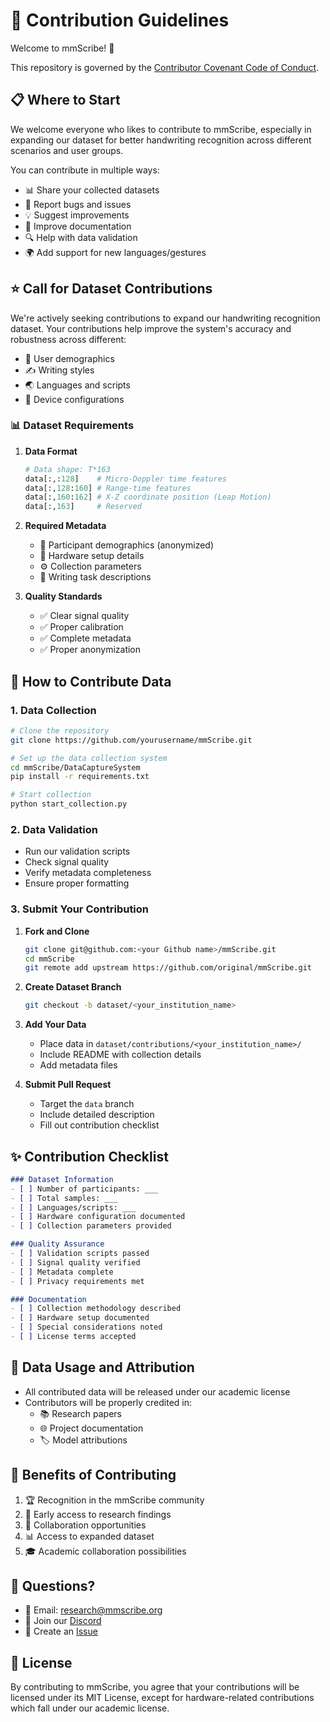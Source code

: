 # 🤝 Contribution Guidelines

Welcome to mmScribe! 🎯

This repository is governed by the [Contributor Covenant Code of Conduct](CODE_OF_CONDUCT.md).

## 📋 Where to Start

We welcome everyone who likes to contribute to mmScribe, especially in expanding our dataset for better handwriting  recognition across different scenarios and user groups.

You can contribute in multiple ways:
- 📊 Share your collected datasets
- 🐛 Report bugs and issues
- 💡 Suggest improvements
- 📝 Improve documentation
- 🔍 Help with data validation
- 🌍 Add support for new languages/gestures

## ⭐ Call for Dataset Contributions

We're actively seeking contributions to expand our handwriting recognition dataset. Your contributions help improve the system's accuracy and robustness across different:
- 👥 User demographics
- ✍️ Writing styles
- 🌏 Languages and scripts
- 📱 Device configurations

### 📊 Dataset Requirements

1. **Data Format**
   ```python
   # Data shape: T*163
   data[:,:128]    # Micro-Doppler time features
   data[:,128:160] # Range-time features
   data[:,160:162] # X-Z coordinate position (Leap Motion)
   data[:,163]     # Reserved
   ```

2. **Required Metadata**
   - 👤 Participant demographics (anonymized)
   - 📐 Hardware setup details
   - ⚙️ Collection parameters
   - 📝 Writing task descriptions

3. **Quality Standards**
   - ✅ Clear signal quality
   - ✅ Proper calibration
   - ✅ Complete metadata
   - ✅ Proper anonymization

## 🚀 How to Contribute Data

### 1. Data Collection
```bash
# Clone the repository
git clone https://github.com/yourusername/mmScribe.git

# Set up the data collection system
cd mmScribe/DataCaptureSystem
pip install -r requirements.txt

# Start collection
python start_collection.py
```

### 2. Data Validation
- Run our validation scripts
- Check signal quality
- Verify metadata completeness
- Ensure proper formatting

### 3. Submit Your Contribution

1. **Fork and Clone**
   ```bash
   git clone git@github.com:<your Github name>/mmScribe.git
   cd mmScribe
   git remote add upstream https://github.com/original/mmScribe.git
   ```

2. **Create Dataset Branch**
   ```bash
   git checkout -b dataset/<your_institution_name>
   ```

3. **Add Your Data**
   - Place data in `dataset/contributions/<your_institution_name>/`
   - Include README with collection details
   - Add metadata files

4. **Submit Pull Request**
   - Target the `data` branch
   - Include detailed description
   - Fill out contribution checklist

## ✨ Contribution Checklist

```markdown
### Dataset Information
- [ ] Number of participants: ___
- [ ] Total samples: ___
- [ ] Languages/scripts: ___
- [ ] Hardware configuration documented
- [ ] Collection parameters provided

### Quality Assurance
- [ ] Validation scripts passed
- [ ] Signal quality verified
- [ ] Metadata complete
- [ ] Privacy requirements met

### Documentation
- [ ] Collection methodology described
- [ ] Hardware setup documented
- [ ] Special considerations noted
- [ ] License terms accepted
```

## 🎯 Data Usage and Attribution

- All contributed data will be released under our academic license
- Contributors will be properly credited in:
  - 📚 Research papers
  - 🌐 Project documentation
  - 🏷️ Model attributions

## 💫 Benefits of Contributing

1. 🏆 Recognition in the mmScribe community
2. 🔬 Early access to research findings
3. 👥 Collaboration opportunities
4. 📊 Access to expanded dataset
5. 🎓 Academic collaboration possibilities

## 🤔 Questions?

- 📧 Email: [research@mmscribe.org](mailto:research@mmscribe.org)
- 💬 Join our [Discord](https://discord.gg/mmscribe)
- 🌟 Create an [Issue](https://github.com/yourusername/mmScribe/issues)

## 📝 License

By contributing to mmScribe, you agree that your contributions will be licensed under its MIT License, except for hardware-related contributions which fall under our academic license. 
